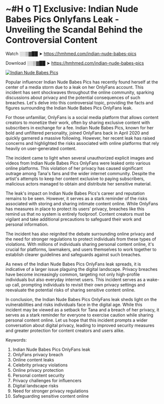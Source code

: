 # ~#H o T] Exclusive: Indian Nude Babes Pics Onlyfans Leak - Unveiling the Scandal Behind the Controversial Content

Watch ░░▒▓██ ➤ https://hmhmed.com/indian-nude-babes-pics

Download ░░▒▓██ ➤ https://hmhmed.com/indian-nude-babes-pics

[![Indian Nude Babes Pics](https://i.imgur.com/dJHk4Zq.gif)](https://hmhmed.com/indian-nude-babes-pics)

Popular influencer Indian Nude Babes Pics has recently found herself at the center of a media storm due to a leak on her OnlyFans account. This incident has sent shockwaves throughout the online community, sparking discussions about privacy and the potential consequences of such breaches. Let's delve into this controversial topic, providing the facts and figures surrounding the Indian Nude Babes Pics OnlyFans leak.

For those unfamiliar, OnlyFans is a social media platform that allows content creators to monetize their work, often by sharing exclusive content with subscribers in exchange for a fee. Indian Nude Babes Pics, known for her bold and unfiltered personality, joined OnlyFans back in April 2020 and quickly garnered a massive following. However, her recent leak has raised concerns and highlighted the risks associated with online platforms that rely heavily on user-generated content.

The incident came to light when several unauthorized explicit images and videos from Indian Nude Babes Pics OnlyFans were leaked onto various online platforms. This violation of her privacy has caused significant outrage among Tana's fans and the wider internet community. Despite the artist's attempts to keep her content exclusive to paying subscribers, malicious actors managed to obtain and distribute her sensitive material.

The leak's impact on Indian Nude Babes Pics's career and reputation remains to be seen. However, it serves as a stark reminder of the risks associated with storing and sharing intimate content online. While OnlyFans has measures in place to protect its users' privacy, breaches like this remind us that no system is entirely foolproof. Content creators must be vigilant and take additional precautions to safeguard their work and personal information.

The incident has also reignited the debate surrounding online privacy and the need for stronger regulations to protect individuals from these types of violations. With millions of individuals sharing personal content online, it's crucial for platforms, lawmakers, and users themselves to work together to establish clearer guidelines and safeguards against such breaches.

As news of the Indian Nude Babes Pics OnlyFans leak spreads, it is indicative of a larger issue plaguing the digital landscape. Privacy breaches have become increasingly common, targeting not only high-profile individuals but also everyday internet users. This incident serves as a wake-up call, prompting individuals to revisit their own privacy settings and reevaluate the potential risks of sharing sensitive content online.

In conclusion, the Indian Nude Babes Pics OnlyFans leak sheds light on the vulnerabilities and risks individuals face in the digital age. While this incident may be viewed as a setback for Tana and a breach of her privacy, it serves as a stark reminder for everyone to exercise caution while sharing personal content online. Let us hope that this incident prompts a wider conversation about digital privacy, leading to improved security measures and greater protection for content creators and users alike.

Keywords:
1. Indian Nude Babes Pics OnlyFans leak
2. OnlyFans privacy breach
3. Online content leaks
4. Celebrity privacy violations
5. Online privacy protection
6. Personal content security
7. Privacy challenges for influencers
8. Digital landscape risks
9. Need for stronger privacy regulations
10. Safeguarding sensitive content online